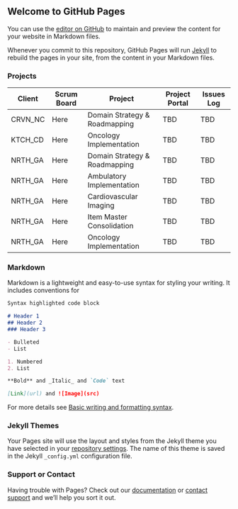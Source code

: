 ## Welcome to GitHub Pages

You can use the [editor on GitHub](https://github.com/btvangundy/homepage/edit/gh-pages/index.md) to maintain and preview the content for your website in Markdown files.

Whenever you commit to this repository, GitHub Pages will run [Jekyll](https://jekyllrb.com/) to rebuild the pages in your site, from the content in your Markdown files.

### Projects

| Client | Scrum Board | Project | Project Portal | Issues Log |
| ------------- | ------------- | ------------- | ------------- | ------------- |
| CRVN_NC | Here | Domain Strategy & Roadmapping | TBD | TBD |
| KTCH_CD | Here | Oncology Implementation | TBD | TBD |
| NRTH_GA | Here | Domain Strategy & Roadmapping | TBD | TBD |
| NRTH_GA | Here | Ambulatory Implementation  | TBD | TBD |
| NRTH_GA | Here | Cardiovascular Imaging | TBD | TBD |
| NRTH_GA | Here | Item Master Consolidation | TBD | TBD |
| NRTH_GA | Here | Oncology Implementation | TBD | TBD |


### Markdown

Markdown is a lightweight and easy-to-use syntax for styling your writing. It includes conventions for

```markdown
Syntax highlighted code block

# Header 1
## Header 2
### Header 3

- Bulleted
- List

1. Numbered
2. List

**Bold** and _Italic_ and `Code` text

[Link](url) and ![Image](src)
```

For more details see [Basic writing and formatting syntax](https://docs.github.com/en/github/writing-on-github/getting-started-with-writing-and-formatting-on-github/basic-writing-and-formatting-syntax).

### Jekyll Themes

Your Pages site will use the layout and styles from the Jekyll theme you have selected in your [repository settings](https://github.com/btvangundy/homepage/settings/pages). The name of this theme is saved in the Jekyll `_config.yml` configuration file.

### Support or Contact

Having trouble with Pages? Check out our [documentation](https://docs.github.com/categories/github-pages-basics/) or [contact support](https://support.github.com/contact) and we’ll help you sort it out.
